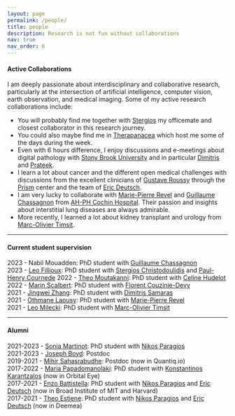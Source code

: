 ```yaml
---
layout: page
permalink: /people/
title: people
description: Research is not fun without collaborations
nav: true
nav_order: 6
---
```


#### Active Collaborations
I am deeply passionate about interdisciplinary and collaborative research, particularly at the intersection of artificial intelligence, computer vision, earth observation, and medical imaging. Some of my active research collaborations include:

- You will probably find me together with [Stergios](https://stergioc.github.io/) my officemate and closest collaborator in this research journey. 
- You could also maybe find me in [Therapanacea](https://www.therapanacea.eu/) which host me some of the days during the week. 
- Even with 6 hours difference, I enjoy discussions and e-meetings about digital pathology with [Stony Brook University](https://www.stonybrook.edu/) and in particular [Dimitris](https://www3.cs.stonybrook.edu/~samaras/) and [Prateek](https://you.stonybrook.edu/imaginelab/).
- I learn a lot about cancer and the different open medical challenges with discussions from the excellent clinicians of [Gustave Roussy](https://www.gustaveroussy.fr/en) through the [Prism](https://prism.center/about-prism/) center and the team of [Eric Deutsch](https://www.gustaveroussy.fr/en/eric-deutsch).
- I am very lucky to collaborate with [Marie-Pierre Revel](https://www.gustaveroussy.fr/en/eric-deutsch) and [Guillaume Chassagnon](https://www.linkedin.com/in/guillaume-chassagnon-7499b8213/?originalSubdomain=fr) from [AH-PH Cochin Hospital](https://www.aphp.fr/contenu/hopital-cochin-3). Their passion and insights about interstitial lung diseases are always admirable.
- More recently, I learned a lot about kidney transplant and urology from [Marc-Olivier Timsit](https://twitter.com/UrologieParis?ref_src=twsrc%5Egoogle%7Ctwcamp%5Eserp%7Ctwgr%5Eauthor). 

---

#### Current student supervision

2023 - Nabil Mouadden: PhD student with [Guillaume Chassagnon](https://www.linkedin.com/in/guillaume-chassagnon-7499b8213/?originalSubdomain=fr)  
2023 - [Leo Fillioux](https://www.linkedin.com/in/leofillioux/?locale=fr_FR): PhD student with [Stergios Christodoulidis](https://stergioc.github.io/) and [Paul-Henry Cournede](https://www.linkedin.com/in/paul-henry-courn%C3%A8de-551734222/?originalSubdomain=fr)
2022 - [Theo Moutakanni](https://www.linkedin.com/in/theo-moutakanni/): PhD student with [Celine Hudelot](https://hudelotc.github.io/)
2022 - [Marin Scalbert](https://www.linkedin.com/in/marin-scalbert-589b65b9/?locale=en_US): PhD student with [Florent Couzinie-Devy](https://www.linkedin.com/in/florent-couzinie-devy-89946094/?originalSubdomain=fr)  
2021 - [Jingwei Zhang](https://www.linkedin.com/in/jingwei-zhang-5b444b80/): PhD student with [Dimitris Samaras](https://www.cs.stonybrook.edu/people/faculty/DimitrisSamaras)  
2021 - [Othmane Laousy](https://www.linkedin.com/in/othmanel/?originalSubdomain=fr): PhD student with [Marie-Pierre Revel](https://www.linkedin.com/in/marie-pierre-revel-9529307a/?originalSubdomain=fr)  
2021 - [Leo Milecki](https://www.linkedin.com/in/l%C3%A9o-milecki-0567a515b/?originalSubdomain=fr): PhD student with [Marc-Olivier Timsit](https://twitter.com/UrologieParis?ref_src=twsrc%5Egoogle%7Ctwcamp%5Eserp%7Ctwgr%5Eauthor)


---

#### Alumni

2021-2023 - [Sonia Martinot](https://soniamartinot.github.io/): PhD student with [Nikos Paragios](https://www.linkedin.com/in/nikos-paragios-20777869/?originalSubdomain=fr)  
2021-2023 - [Joseph Boyd](https://jcboyd.github.io/): Postdoc  
2019-2021 - [Mihir Sahasrabudhe](https://www.linkedin.com/in/mihir-sahasrabudhe-38284250/?originalSubdomain=fr): Postdoc (now in Quantiq.io)  
2017-2022 - [Maria Papadomanolaki](https://www.linkedin.com/in/maria-papadomanolaki-1a565b116/?originalSubdomain=nl): PhD student with [Konstantinos Karantzalos](http://users.ntua.gr/karank/) (now in Orbital Eye)  
2017-2021 - [Enzo Battistella](https://www.linkedin.com/in/enzo-battistella-24b820100/): PhD student with [Nikos Paragios](https://www.linkedin.com/in/nikos-paragios-20777869/?originalSubdomain=fr) and [Eric Deutsch](https://www.gustaveroussy.fr/fr/eric-deutsch) (now in Broad Institute of MIT and Harvard)  
2017-2021 - [Theo Estiene](https://www.linkedin.com/in/th%C3%A9o-estienne-101707149/?originalSubdomain=fr): PhD student with [Nikos Paragios](https://www.linkedin.com/in/nikos-paragios-20777869/?originalSubdomain=fr) and [Eric Deutsch](https://www.gustaveroussy.fr/fr/eric-deutsch)  (now in Deemea)  
